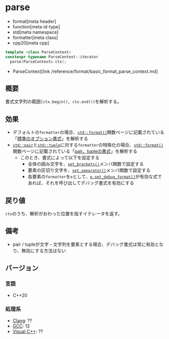 # parse
* format[meta header]
* function[meta id-type]
* std[meta namespace]
* formatter[meta class]
* cpp20[meta cpp]

```cpp
template <class ParseContext>
constexpr typename ParseContext::iterator
  parse(ParseContext& ctx);
```
* ParseContext[link /reference/format/basic_format_parse_context.md]

## 概要
書式文字列の範囲`[ctx.begin(), ctx.end())`を解析する。


## 効果
- デフォルトの`formatter`の場合、[`std::format()`](/reference/format/format.md)関数ページに記載されている「[標準のオプション書式](/reference/format/format.md#std-format-options)」を解析する
- [`std::pair`](/reference/utility/pair.md)と[`std::tuple`](/reference/tuple/tuple.md)に対する`formatter`の特殊化の場合、[`std::format()`](/reference/format/format.md)関数ページに記載されている「[pair、tupleの書式](/reference/format/format.md#tuple-format-options)」を解析する
    - このとき、書式によって以下を設定する
        - 全体の囲み文字を、[`set_brackets()`](set_brackets.md.nolink)メンバ関数で設定する
        - 要素の区切り文字を、[`set_separator()`](set_separator.md.nolink)メンバ関数で設定する
        - 各要素の`formatter`を`e`として、[`e.set_debug_format()`](set_debug_format.md.nolink)が有効な式であれば、それを呼び出してデバッグ書式を有効にする


## 戻り値
`ctx`のうち、解析がおわった位置を指すイテレータを返す。


## 備考
- pair / tupleが文字・文字列を要素とする場合、デバッグ書式は常に有効となり、無効にする方法はない


## バージョン
### 言語
- C++20

### 処理系
- [Clang](/implementation.md#clang): ??
- [GCC](/implementation.md#gcc): 13
- [Visual C++](/implementation.md#visual_cpp): ??

